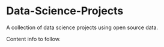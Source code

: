 # Data-Science-Projects

A collection of data science projects using open source data. 

Content info to follow.